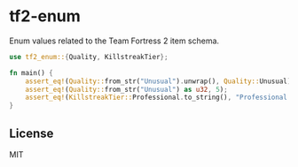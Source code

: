 # tf2-enum

Enum values related to the Team Fortress 2 item schema.

```rs
use tf2_enum::{Quality, KillstreakTier};

fn main() {
    assert_eq!(Quality::from_str("Unusual").unwrap(), Quality::Unusual);
    assert_eq!(Quality::from_str("Unusual") as u32, 5);
    assert_eq!(KillstreakTier::Professional.to_string(), "Professional Killstreak");
}
```

## License

MIT